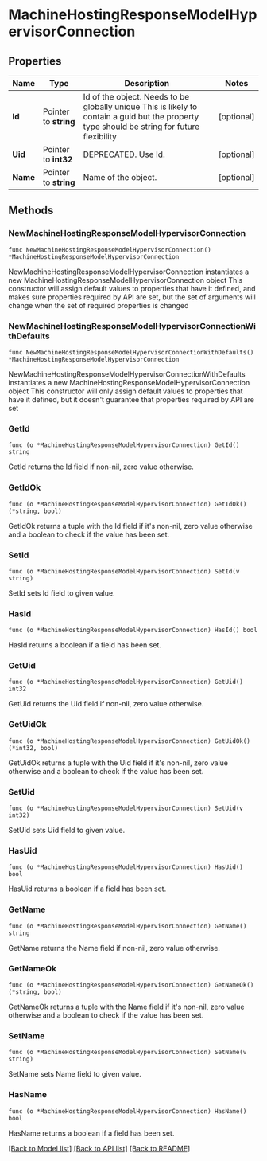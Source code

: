 # MachineHostingResponseModelHypervisorConnection

## Properties

Name | Type | Description | Notes
------------ | ------------- | ------------- | -------------
**Id** | Pointer to **string** | Id of the object. Needs to be globally unique This is likely to contain a guid but the property type should be string for future flexibility | [optional] 
**Uid** | Pointer to **int32** | DEPRECATED. Use Id. | [optional] 
**Name** | Pointer to **string** | Name of the object. | [optional] 

## Methods

### NewMachineHostingResponseModelHypervisorConnection

`func NewMachineHostingResponseModelHypervisorConnection() *MachineHostingResponseModelHypervisorConnection`

NewMachineHostingResponseModelHypervisorConnection instantiates a new MachineHostingResponseModelHypervisorConnection object
This constructor will assign default values to properties that have it defined,
and makes sure properties required by API are set, but the set of arguments
will change when the set of required properties is changed

### NewMachineHostingResponseModelHypervisorConnectionWithDefaults

`func NewMachineHostingResponseModelHypervisorConnectionWithDefaults() *MachineHostingResponseModelHypervisorConnection`

NewMachineHostingResponseModelHypervisorConnectionWithDefaults instantiates a new MachineHostingResponseModelHypervisorConnection object
This constructor will only assign default values to properties that have it defined,
but it doesn't guarantee that properties required by API are set

### GetId

`func (o *MachineHostingResponseModelHypervisorConnection) GetId() string`

GetId returns the Id field if non-nil, zero value otherwise.

### GetIdOk

`func (o *MachineHostingResponseModelHypervisorConnection) GetIdOk() (*string, bool)`

GetIdOk returns a tuple with the Id field if it's non-nil, zero value otherwise
and a boolean to check if the value has been set.

### SetId

`func (o *MachineHostingResponseModelHypervisorConnection) SetId(v string)`

SetId sets Id field to given value.

### HasId

`func (o *MachineHostingResponseModelHypervisorConnection) HasId() bool`

HasId returns a boolean if a field has been set.

### GetUid

`func (o *MachineHostingResponseModelHypervisorConnection) GetUid() int32`

GetUid returns the Uid field if non-nil, zero value otherwise.

### GetUidOk

`func (o *MachineHostingResponseModelHypervisorConnection) GetUidOk() (*int32, bool)`

GetUidOk returns a tuple with the Uid field if it's non-nil, zero value otherwise
and a boolean to check if the value has been set.

### SetUid

`func (o *MachineHostingResponseModelHypervisorConnection) SetUid(v int32)`

SetUid sets Uid field to given value.

### HasUid

`func (o *MachineHostingResponseModelHypervisorConnection) HasUid() bool`

HasUid returns a boolean if a field has been set.

### GetName

`func (o *MachineHostingResponseModelHypervisorConnection) GetName() string`

GetName returns the Name field if non-nil, zero value otherwise.

### GetNameOk

`func (o *MachineHostingResponseModelHypervisorConnection) GetNameOk() (*string, bool)`

GetNameOk returns a tuple with the Name field if it's non-nil, zero value otherwise
and a boolean to check if the value has been set.

### SetName

`func (o *MachineHostingResponseModelHypervisorConnection) SetName(v string)`

SetName sets Name field to given value.

### HasName

`func (o *MachineHostingResponseModelHypervisorConnection) HasName() bool`

HasName returns a boolean if a field has been set.


[[Back to Model list]](../README.md#documentation-for-models) [[Back to API list]](../README.md#documentation-for-api-endpoints) [[Back to README]](../README.md)


